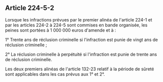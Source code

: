 Article 224-5-2
----
Lorsque les infractions prévues par le premier alinéa de l'article 224-1 et par
les articles 224-2 à 224-5 sont commises en bande organisée, les peines sont
portées à 1 000 000 euros d'amende et à :

1° Trente ans de réclusion criminelle si l'infraction est punie de vingt ans de
réclusion criminelle ;

2° La réclusion criminelle à perpétuité si l'infraction est punie de trente ans
de réclusion criminelle.

Les deux premiers alinéas de l'article 132-23 relatif à la période de sûreté
sont applicables dans les cas prévus aux 1° et 2°.
